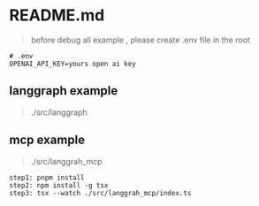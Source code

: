 # README.md

> before debug all example , please create .env file in the root

```
# .env
OPENAI_API_KEY=yours open ai key

```

## langgraph example
> ./src/langgraph

## mcp example
> ./src/langgrah_mcp
```
step1: pnpm install
step2: npm install -g tsx
step3: tsx --watch ./src/langgrah_mcp/index.ts 
```
